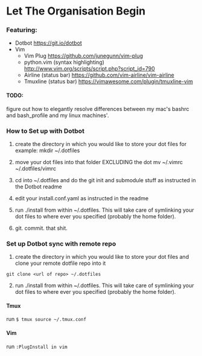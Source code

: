# Let The Organisation Begin

### Featuring:
- Dotbot https://git.io/dotbot
- Vim
    - Vim Plug https://github.com/junegunn/vim-plug
    - python.vim (syntax highlighting) http://www.vim.org/scripts/script.php?script_id=790
    - Airline (status bar) https://github.com/vim-airline/vim-airline
    - Tmuxline (status bar) https://vimawesome.com/plugin/tmuxline-vim


#### TODO:
figure out how to elegantly resolve differences between my mac's bashrc and
bash_profile and my linux machines'. 


### How to Set up with Dotbot

1) create the directory in which you would like to store your dot files
for example: mkdir ~/.dotfiles

2) move your dot files into that folder EXCLUDING the dot
mv ~/.vimrc ~/.dotfiles/vimrc

3) cd into ~/.dotfiles and do the git init and submodule stuff as instructed in
the Dotbot readme

4) edit your install.conf.yaml as instructed in the readme

5) run ./install from within ~/.dotfiles. This will take care of symlinking your
dot files to where ever you specified (probably the home folder).

6) git. commit. that shit.


### Set up Dotbot sync with remote repo

1) create the directory in which you would like to store your dot files and
clone your remote dotfile repo into it

`git clone <url of repo> ~/.dotfiles`

2) run ./install from within ~/.dotfiles. This will take care of symlinking your dot files to where ever you specified (probably the home folder).

#### Tmux
run `$ tmux source ~/.tmux.conf`

#### Vim
run `:PlugInstall in vim`


